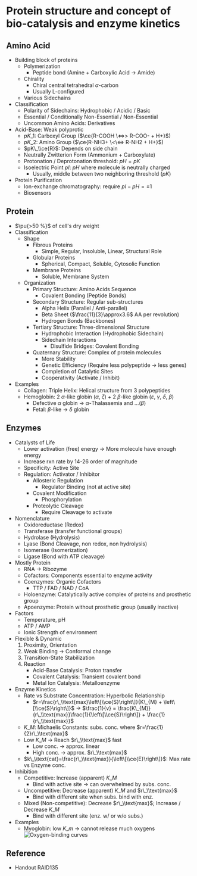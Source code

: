 # Protein structure and concept of bio-catalysis and enzyme kinetics

## Amino Acid

* Building block of proteins
  * Polymerization
    * Peptide bond (Amine + Carboxylic Acid → Amide)
  * Chirality
    * Chiral central tetrahedral $\alpha$-carbon
    * Usually L-configured
  * Various Sidechains
* Classification
  * Polarity of Sidechains: Hydrophobic / Acidic / Basic
  * Essential / Conditionally Non-Essential / Non-Essential
  * Uncommon Amino Acids: Derivatives
* Acid-Base: Weak polyprotic
  * $pK\_{1}$: Carboxyl Group ($\ce{R-COOH \<=>> R-COO- + H+}$)
  * $pK\_{2}$: Amino Group ($\ce{R-NH3+ \<\<=> R-NH2 + H+}$)
  * $pK\_\\ce{R}$: Depends on side chain
  * Neutrally Zwitterion Form (Ammonium + Carboxylate)
  * Protonation / Deprotonation threshold: $pH = pK$
  * Isoelectric Point $pI$: $pH$ where molecule is neutrally charged
    * Usually, middle between two neighboring threshold ($pK$)
* Protein Purification
  * Ion-exchange chromatography: require $pI - pH = \pm 1$
  * Biosensors

## Protein

* $\pu{>50 %}$ of cell's dry weight
* Classification
  * Shape
    * Fibrous Proteins
      * Simple, Regular, Insoluble, Linear, Structural Role
    * Globular Proteins
      * Spherical, Compact, Soluble, Cytosolic Function
    * Membrane Proteins
      * Soluble, Membrane System
  * Organization
    * Primary Structure: Amino Acids Sequence
      * Covalent Bonding (Peptide Bonds)
    * Secondary Structure: Regular sub-structures
      * Alpha Helix (Parallel / Anti-parallel)
      * Beta Sheet ($\frac{11}{3}\approx3.6$ AA per revolution)
      * Hydrogen Bonds (Backbones)
    * Tertiary Structure: Three-dimensional Structure
      * Hydrophobic Interaction (Hydrophobic Sidechain)
      * Sidechain Interactions
        * Disulfide Bridges: Covalent Bonding
    * Quaternary Structure: Complex of protein molecules
      * More Stability
      * Genetic Efficiency (Require less polypeptide → less genes)
      * Completion of Catalytic Sites
      * Cooperativity (Activate / Inhibit)
* Examples
  * Collagen: Triple Helix: Helical structure from 3 polypeptides
  * Hemoglobin: 2 $\alpha$-like globin ($\alpha$, $\zeta$) + 2 $\beta$-like globin ($\varepsilon$, $\gamma$, $\delta$, $\beta$)
    * Defective $\alpha$ globin → $\alpha$-Thalassemia and …($\beta$)
    * Fetal: $\beta$-like → $\delta$ globin

## Enzymes

* Catalysts of Life
  * Lower activation (free) energy → More molecule have enough energy
  * Increase rxn rate by 14-26 order of magnitude
  * Specificity: Active Site
  * Regulation: Activator / Inhibitor
    * Allosteric Regulation
      * Regulator Binding (not at active site)
    * Covalent Modification
      * Phosphorylation
    * Proteolytic Cleavage
      * Require Cleavage to activate
* Nomenclature
  * Oxidoreductase (Redox)
  * Transferase (transfer functional groups)
  * Hydrolase (Hydrolysis)
  * Lyase (Bond Cleavage, non redox, non hydrolysis)
  * Isomerase (Isomerization)
  * Ligase (Bond with ATP cleavage)
* Mostly Protein
  * RNA → Ribozyme
  * Cofactors: Components essential to enzyme activity
  * Coenzymes: Organic Cofactors
    * TTP / FAD / NAD / CoA
  * Holoenzyme: Catalytically active complex of proteins and prosthetic group
  * Apoenzyme: Protein without prosthetic group (usually inactive)
* Factors
  * Temperature, pH
  * ATP / AMP
  * Ionic Strength of environment
* Flexible & Dynamic
  1. Proximity, Orientation
  1. Weak Binding → Conformal change
  1. Transition-State Stabilization
  1. Reaction
     * Acid-Base Catalysis: Proton transfer
     * Covalent Catalysis: Transient covalent bond
     * Metal Ion Catalysis: Metalloenzyme
* Enzyme Kinetics
  * Rate vs Substrate Concentration: Hyperbolic Relationship
    * $r=\frac{r\_\\text{max}\left\[\\ce{S}\right\]}{K\_{M} + \left\[\\ce{S}\right\]}$ → $\frac{1}{v} = \frac{K\_{M}}{r\_\\text{max}}\frac{1}{\left\[\\ce{S}\right\]} + \frac{1}{r\_\\text{max}}$
  * $K\_{M}$: Michaelis Constants: subs. conc. where $r=\frac{1}{2}r\_\\text{max}$
  * Low $K\_{M}$ → Reach $r\_\\text{max}$ fast
    * Low conc. → approx. linear
    * High conc. → approx. $r\_\\text{max}$
  * $k\_\\text{cat}=\frac{r\_\\text{max}}{\left\[\\ce{E}\right\]}$: Max rate vs Enzyme conc.
* Inhibition
  * Competitive: Increase (apparent) $K\_{M}$
    * Bind with active site → can overwhelmed by subs. conc.
  * Uncompetitive: Decrease (apparent) $K\_{M}$ and $r\_\\text{max}$
    * Bind with different site when subs. bind with enz.
  * Mixed (Non-competitive): Decrease $r\_\\text{max}$; Increase / Decrease $K\_{M}$
    * Bind with different site (enz. w/ or w/o subs.)
* Examples
  * Myoglobin: low $K\_{m}$ → cannot release much oxygens  
    ![Oxygen-binding curves](https://upload.wikimedia.org/wikipedia/commons/2/2e/Cooperativity_graph.JPG)

## Reference

* Handout RAID135
